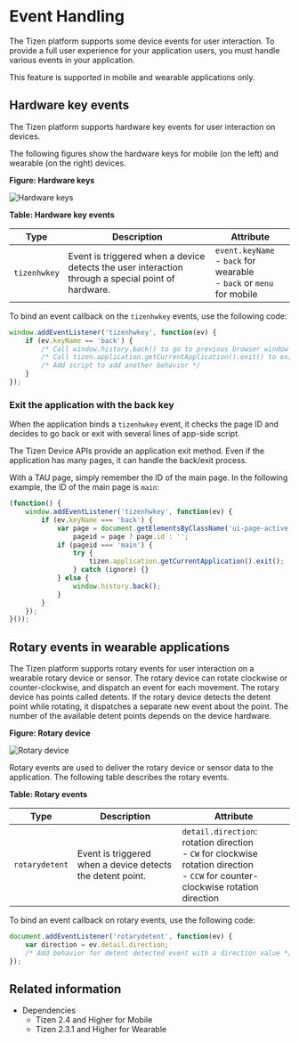 # Event Handling

The Tizen platform supports some device events for user interaction. To provide a full user experience for your application users, you must handle various events in your application.

This feature is supported in mobile and wearable applications only.

## Hardware key events

The Tizen platform supports hardware key events for user interaction on devices.

The following figures show the hardware keys for mobile (on the left) and wearable (on the right) devices.

**Figure: Hardware keys**

![Hardware keys](./media/hwkey_phone_wearable.png)

**Table: Hardware key events**

| Type         | Description                              | Attribute                                |
| ------------ | ---------------------------------------- | ---------------------------------------- |
| `tizenhwkey` | Event is triggered when a device detects the user interaction through a special point of hardware. | `event.keyName`<br> - `back` for wearable<br> - `back` or `menu` for mobile |

To bind an event callback on the `tizenhwkey` events, use the following code:

```javascript
window.addEventListener('tizenhwkey', function(ev) {
    if (ev.keyName == 'back') {
        /* Call window.history.back() to go to previous browser window */
        /* Call tizen.application.getCurrentApplication().exit() to exit application */
        /* Add script to add another behavior */
    }
});
```

### Exit the application with the back key

When the application binds a `tizenhwkey` event, it checks the page ID and decides to go back or exit with several lines of app-side script.

The Tizen Device APIs provide an application exit method. Even if the application has many pages, it can handle the back/exit process.

With a TAU page, simply remember the ID of the main page. In the following example, the ID of the main page is `main`:

```javascript
(function() {
    window.addEventListener('tizenhwkey', function(ev) {
        if (ev.keyName === 'back') {
            var page = document.getElementsByClassName('ui-page-active')[0],
                pageid = page ? page.id : '';
            if (pageid === 'main') {
                try {
                    tizen.application.getCurrentApplication().exit();
                } catch (ignore) {}
            } else {
                window.history.back();
            }
        }
    });
}());
```

## Rotary events in wearable applications

The Tizen platform supports rotary events for user interaction on a wearable rotary device or sensor. The rotary device can rotate clockwise or counter-clockwise, and dispatch an event for each movement. The rotary device has points called detents. If the rotary device detects the detent point while rotating, it dispatches a separate new event about the point. The number of the available detent points depends on the device hardware.

**Figure: Rotary device**

![Rotary device](./media/rotary_event.png)

Rotary events are used to deliver the rotary device or sensor data to the application. The following table describes the rotary events.

**Table: Rotary events**

| Type           | Description                              | Attribute                                |
| -------------- | ---------------------------------------- | ---------------------------------------- |
| `rotarydetent` | Event is triggered when a device detects the detent point. | `detail.direction`: rotation direction<br> - `CW` for clockwise rotation direction<br> - `CCW` for counter-clockwise rotation direction |

To bind an event callback on rotary events, use the following code:

```javascript
document.addEventListener('rotarydetent', function(ev) {
    var direction = ev.detail.direction;
    /* Add behavior for detent detected event with a direction value */
});
```

## Related information
* Dependencies
  - Tizen 2.4 and Higher for Mobile
  - Tizen 2.3.1 and Higher for Wearable
